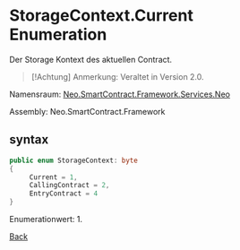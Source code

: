 # StorageContext.Current Enumeration

Der Storage Kontext des aktuellen Contract.

> [!Achtung]
> Anmerkung: Veraltet in Version 2.0.

Namensraum: [Neo.SmartContract.Framework.Services.Neo](../../neo.md)

Assembly: Neo.SmartContract.Framework

## syntax

```c#
public enum StorageContext: byte
{
     Current = 1,
     CallingContract = 2,
     EntryContract = 4
}
```

Enumerationwert: 1.



[Back](../StorageContext.md)
